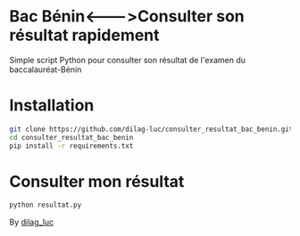 # Bac Bénin<--->Consulter son résultat rapidement
Simple script Python pour consulter son résultat de l'examen du baccalauréat-Bénin

# Installation
```bash 
git clone https://github.com/dilag-luc/consulter_resultat_bac_benin.git
cd consulter_resultat_bac_benin
pip install -r requirements.txt
```

# Consulter mon résultat
```bash
python resultat.py
```


By [dilag_luc](https://twitter.com/dilag_luc)

